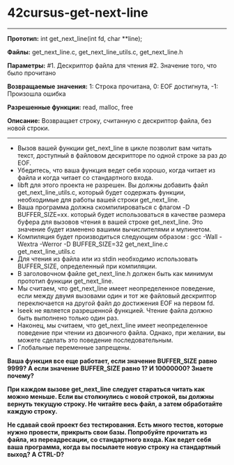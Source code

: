 # 42cursus-get-next-line
-----------------------------------------------------------------
**Прототип:**
int get_next_line(int fd, char **line);

**Файлы:**
get_next_line.c,
get_next_line_utils.c,
get_next_line.h

**Параметры:**
#1. Дескриптор файла для чтения
#2. Значение того, что было прочитано

**Возвращаемые значения:**
1: Строка прочитана,
0: EOF достигнута,
-1: Произошла ошибка

**Разрешенные функции:**
read, malloc, free

**Описание:**
Возвращает строку, считанную с дескриптор файла, без новой строки.

------------------------------------------------------------------

- Вызов вашей функции get_next_line в цикле позволит вам читать текст, доступный в файловом дескрипторе по одной строке за раз до EOF.
- Убедитесь, что ваша функция ведет себя хорошо, когда читает из файла и когда читает со стандартного входа.
- libft для этого проекта не разрешен. Вы должны добавить файл get_next_line_utils.c, который будет содержать функции, необходимые для работы вашей строки get_next_line.
- Ваша программа должна скомпилироваться с флагом -D BUFFER_SIZE=xx. который будет использоваться в качестве размера буфера для вызовов чтения в вашей строке get_next_line. Это значение будет изменено вашими вычислителями и мулинетом.
- Компиляция будет производиться следующим образом : gcc -Wall -Wextra -Werror -D BUFFER_SIZE=32 get_next_line.c get_next_line_utils.c
- Для чтения из файла или из stdin необходимо использовать BUFFER_SIZE, определенный при компиляции.
- В заголовочном файле get_next_line.h должен быть как минимум прототип функции get_next_line.
- Мы считаем, что get_next_line имеет неопределенное поведение, если между двумя вызовами один и тот же файловый дескриптор переключается на другой файл до достижения EOF на первом fd.
- lseek не является разрешенной функцией. Чтение файла должно быть выполнено только один раз.
- Наконец, мы считаем, что get_next_line имеет неопределенное поведение при чтении из двоичного файла. Однако, при желании, вы можете сделать это поведение последовательным.
- Глобальные переменные запрещены.

**Ваша функция все еще работает, если значение BUFFER_SIZE равно 9999?  А если значение BUFFER_SIZE равно 1?  И 10000000?  Знаете почему?**

**При каждом вызове get_next_line следует стараться читать как можно меньше.  Если вы столкнулись с новой строкой, вы должны вернуть текущую строку.  Не читайте весь файл, а затем обработайте каждую строку.**

**Не сдавай свой проект без тестирования.  Есть много тестов, которые нужно провести, прикрыть свои базы.  Попробуйте прочитать из файла, из переадресации, со стандартного входа.  Как ведет себя ваша программа, когда вы посылаете новую строку на стандартный выход?  А CTRL-D?**
